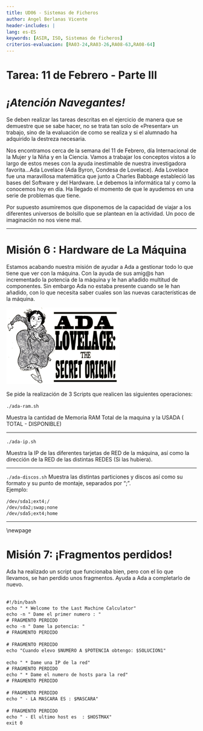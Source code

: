 ```yaml
---
title: UD06 - Sistemas de Ficheros
author: Angel Berlanas Vicente
header-includes: |
lang: es-ES
keywords: [ASIR, ISO, Sistemas de ficheros]
criterios-evaluacion: [RA03-24,RA03-26,RA08-63,RA08-64]
---
```


# Tarea: 11 de Febrero - Parte III

# _¡Atención Navegantes!_
Se deben realizar las tareas descritas en el ejercicio de manera que se demuestre que se sabe hacer, no se trata tan solo de «Presentar» un trabajo, sino de la evaluación de como se realiza y si el alumnado ha adquirido la destreza necesaria.

Nos encontramos cerca de la semana del 11 de Febrero, día Internacional de la Mujer y la Niña y en la Ciencia. Vamos a trabajar los conceptos vistos a lo largo de estos meses con la ayuda inestimable de nuestra investigadora favorita...Ada Lovelace (Ada Byron, Condesa de Lovelace). 
Ada Lovelace fue una maravillosa matemática que junto a Charles Babbage estableció las bases del Software y del Hardware. Le debemos la informática tal y como la conocemos hoy en día. Ha llegado el momento de que le ayudemos en una serie de problemas que tiene.

Por supuesto asumiremos que disponemos de la capacidad de viajar a los diferentes universos de bolsillo que se plantean en la actividad. Un poco de imaginación no nos viene mal.

----

# Misión 6 : Hardware de La Máquina

Estamos acabando nuestra misión de ayudar a Ada a gestionar todo lo que tiene que ver con la máquina.
Con la ayuda de sus amig@s han incrementado la potencia de la máquina y le han añadido multitud de componentes. Sin embargo Ada no estaba presente cuando se le han añadido, con lo que necesita saber cuales son las nuevas características de la máquina.

![Ada 05](11DeFebrero_Ada/ada05.png)

Se pide la realización de 3 Scripts que realicen las siguientes operaciones:

`./ada-ram.sh `

Muestra la cantidad de Memoria RAM Total de la maquina y la USADA ( TOTAL - DISPONIBLE)

----

`./ada-ip.sh`

Muestra la IP de las diferentes tarjetas de RED de la máquina, así como la dirección de la RED de las distintas REDES (Si las hubiera).

----

`./ada-discos.sh`
Muestra las distintas particiones y discos así como su formato y su punto de montaje, separados por “;”.  
Ejemplo:

```shell
/dev/sda1;ext4;/
/dev/sda2;swap;none
/dev/sda5;ext4;home
```

----

\newpage

# Misión 7: ¡Fragmentos perdidos!

Ada ha realizado un script que funcionaba bien, pero con el lio que llevamos, se han perdido unos fragmentos. Ayuda a Ada a completarlo de nuevo.

```shell

#!/bin/bash
echo " * Welcome to the Last Machine Calculator"
echo -n " Dame el primer numero : "
# FRAGMENTO PERDIDO
echo -n " Dame la potencia: "
# FRAGMENTO PERDIDO

# FRAGMENTO PERDIDO
echo "Cuando elevo $NUMERO A $POTENCIA obtengo: $SOLUCION1"

echo " * Dame una IP de la red"
# FRAGMENTO PERDIDO
echo " * Dame el numero de hosts para la red"
# FRAGMENTO PERDIDO

# FRAGMENTO PERDIDO
echo " - LA MASCARA ES : $MASCARA"

# FRAGMENTO PERDIDO
echo " - El ultimo host es  : $HOSTMAX"
exit 0

```
